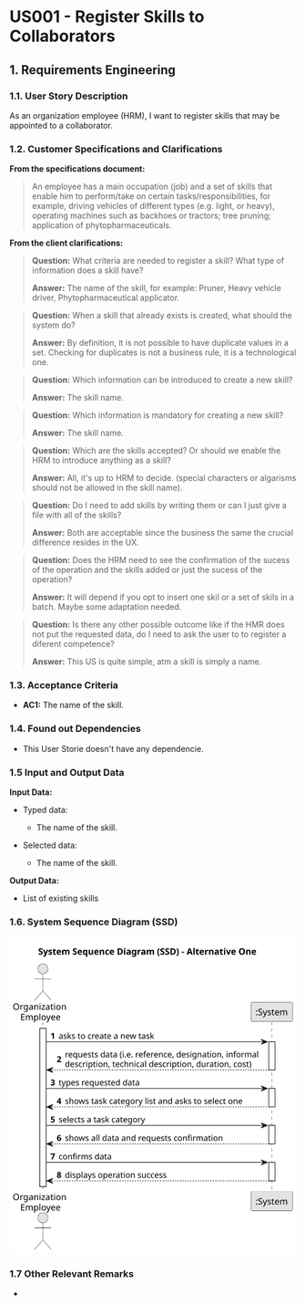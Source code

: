 # US001 - Register Skills to Collaborators 


## 1. Requirements Engineering

### 1.1. User Story Description

As an organization employee (HRM), I want to register skills that may be appointed to a collaborator.

### 1.2. Customer Specifications and Clarifications 

**From the specifications document:**

> An employee has a main occupation (job) and a set of skills that enable him to perform/take on certain tasks/responsibilities, for example, driving vehicles of different types (e.g. light, or heavy), operating machines such as backhoes or tractors; tree pruning; application of phytopharmaceuticals.

**From the client clarifications:**

> **Question:** What criteria are needed to register a skill? What type of information does a skill have?
>
> **Answer:** The name of the skill, for example: Pruner, Heavy vehicle driver, Phytopharmaceutical applicator.

> **Question:** When a skill that already exists is created, what should the system do?
>
> **Answer:** By definition, it is not possible to have duplicate values in a set. Checking for duplicates is not a business rule, it is a technological one.

> **Question:** Which information can be introduced to create a new skill?
> 
> **Answer:** The skill name.

> **Question:** Which information is mandatory for creating a new skill?
>
> **Answer:** The skill name.

> **Question:** Which are the skills accepted? Or should we enable the HRM to introduce anything as a skill?
>
> **Answer:** All, it's up to HRM to decide. (special characters or algarisms should not be allowed in the skill name).

> **Question:**  Do I need to add skills  by writing them or can I just give a file with all of the skills?
> 
> **Answer:** Both are acceptable since the business the same the crucial difference resides in the UX.



> **Question:** Does the HRM need to see the confirmation of the sucess of the operation and the skills added or just the sucess of the operation?
>
> **Answer:** It will depend if you opt to insert one skil or a set of skils in a batch. Maybe some adaptation needed.


> **Question:** Is there any other possible outcome like if the HMR does not put the requested data, do I need to ask the user to to register a diferent competence?
>
> **Answer:** This US is quite simple, atm a skill is simply a name.


### 1.3. Acceptance Criteria

* **AC1:** The name of the skill.

### 1.4. Found out Dependencies

* This User Storie doesn't have any dependencie.

### 1.5 Input and Output Data

**Input Data:**

* Typed data:
    * The name of the skill.
	
* Selected data:
    * The name of the skill.

**Output Data:**

* List of existing skills

### 1.6. System Sequence Diagram (SSD)

![System Sequence Diagram - Alternative One](svg/us006-system-sequence-diagram-alternative-one.svg)

### 1.7 Other Relevant Remarks

*